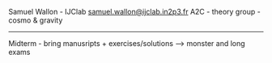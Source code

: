 Samuel Wallon - IJClab
samuel.wallon@ijclab.in2p3.fr
A2C - theory group - cosmo & gravity 

---

Midterm - bring manusripts + exercises/solutions --> monster and long exams
